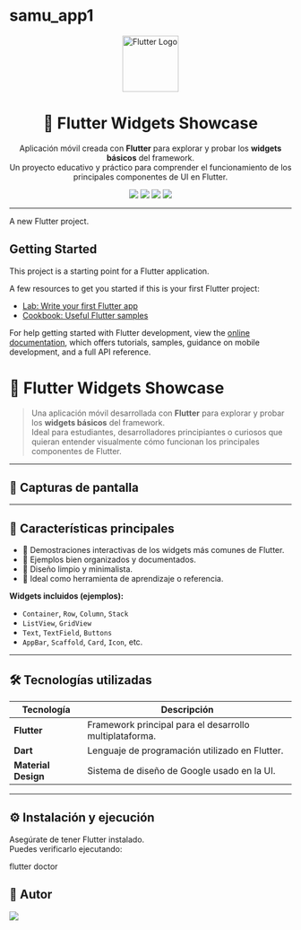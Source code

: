 # samu_app1

<!-- Banner o logo del proyecto (opcional, puedes reemplazarlo por una imagen personalizada) -->
<p align="center">
  <img src="https://upload.wikimedia.org/wikipedia/commons/1/17/Google-flutter-logo.png" alt="Flutter Logo" width="100"/>
</p>

<h1 align="center">🧩 Flutter Widgets Showcase</h1>

<p align="center">
  Aplicación móvil creada con <b>Flutter</b> para explorar y probar los <b>widgets básicos</b> del framework.  
  <br>
  Un proyecto educativo y práctico para comprender el funcionamiento de los principales componentes de UI en Flutter.
</p>

<p align="center">
  <a href="https://github.com/Samusk8/samu_app1/stargazers"><img src="https://img.shields.io/github/stars/Samusk8/samu_app1?color=blue&style=for-the-badge"/></a>
  <a href="https://github.com/Samusk8/samu_app1/network/members"><img src="https://img.shields.io/github/forks/Samusk8/samu_app1?color=blueviolet&style=for-the-badge"/></a>
  <a href="https://github.com/Samusk8/samu_app1/blob/main/LICENSE"><img src="https://img.shields.io/github/license/Samusk8/samu_app1?style=for-the-badge"/></a>
  <a href="https://flutter.dev"><img src="https://img.shields.io/badge/Made%20with-Flutter-02569B?style=for-the-badge&logo=flutter"/></a>
</p>

---

A new Flutter project.

## Getting Started

This project is a starting point for a Flutter application.

A few resources to get you started if this is your first Flutter project:

- [Lab: Write your first Flutter app](https://docs.flutter.dev/get-started/codelab)
- [Cookbook: Useful Flutter samples](https://docs.flutter.dev/cookbook)

For help getting started with Flutter development, view the
[online documentation](https://docs.flutter.dev/), which offers tutorials,
samples, guidance on mobile development, and a full API reference.


# 🧩 Flutter Widgets Showcase

> Una aplicación móvil desarrollada con **Flutter** para explorar y probar los **widgets básicos** del framework.  
> Ideal para estudiantes, desarrolladores principiantes o curiosos que quieran entender visualmente cómo funcionan los principales componentes de Flutter.

---

## 📱 Capturas de pantalla
<!-- Edita aquí: añade tus imágenes si las tienes -->
<!--
![Pantalla principal](assets/screenshots/home.png)
![Ejemplo de botón](assets/screenshots/buttons.png)
-->

---

## 🚀 Características principales

- 🔹 Demostraciones interactivas de los widgets más comunes de Flutter.  
- 🔹 Ejemplos bien organizados y documentados.  
- 🔹 Diseño limpio y minimalista.  
- 🔹 Ideal como herramienta de aprendizaje o referencia.  

**Widgets incluidos (ejemplos):**
- `Container`, `Row`, `Column`, `Stack`
- `ListView`, `GridView`
- `Text`, `TextField`, `Buttons`
- `AppBar`, `Scaffold`, `Card`, `Icon`, etc.

---

## 🛠️ Tecnologías utilizadas

| Tecnología | Descripción |
|-------------|-------------|
| **Flutter** | Framework principal para el desarrollo multiplataforma. |
| **Dart** | Lenguaje de programación utilizado en Flutter. |
| **Material Design** | Sistema de diseño de Google usado en la UI. |

---

## ⚙️ Instalación y ejecución

Asegúrate de tener Flutter instalado.  
Puedes verificarlo ejecutando:

flutter doctor 

## 👤 Autor
<a href="https://github.com/Samusk8">
  <img src="https://img.shields.io/badge/Profile-Samusk8-181717?style=for-the-badge&logo=github&logoColor=white"/>
</a>



